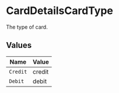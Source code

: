 # CardDetailsCardType

The type of card.


## Values

| Name     | Value    |
| -------- | -------- |
| `Credit` | credit   |
| `Debit`  | debit    |